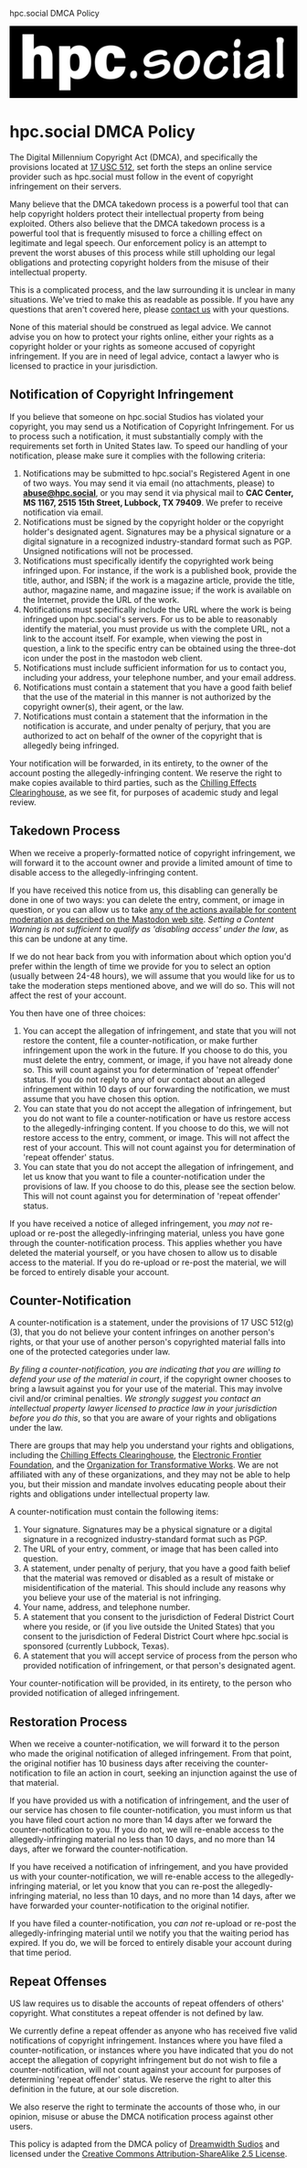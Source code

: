 hpc.social DMCA Policy

[![hpc.social logo](../img/hpc-social-inverse-logo-only.png)](https://hpc.social/)

hpc.social DMCA Policy
======================

The Digital Millennium Copyright Act (DMCA), and specifically the provisions located at [17 USC 512](http://www.law.cornell.edu/uscode/17/usc_sec_17_00000512----000-.html), set forth the steps an online service provider such as hpc.social must follow in the event of copyright infringement on their servers.

Many believe that the DMCA takedown process is a powerful tool that can help copyright holders protect their intellectual property from being exploited. Others also believe that the DMCA takedown process is a powerful tool that is frequently misused to force a chilling effect on legitimate and legal speech. Our enforcement policy is an attempt to prevent the worst abuses of this process while still upholding our legal obligations and protecting copyright holders from the misuse of their intellectual property.

This is a complicated process, and the law surrounding it is unclear in many situations. We've tried to make this as readable as possible. If you have any questions that aren't covered here, please [contact us](https://www.dreamwidth.org/support/submit) with your questions.

None of this material should be construed as legal advice. We cannot advise you on how to protect your rights online, either your rights as a copyright holder or your rights as someone accused of copyright infringement. If you are in need of legal advice, contact a lawyer who is licensed to practice in your jurisdiction.

Notification of Copyright Infringement
--------------------------------------

If you believe that someone on hpc.social Studios has violated your copyright, you may send us a Notification of Copyright Infringement. For us to process such a notification, it must substantially comply with the requirements set forth in United States law. To speed our handling of your notification, please make sure it complies with the following criteria:

1.  Notifications may be submitted to hpc.social's Registered Agent in one of two ways. You may send it via email (no attachments, please) to **abuse@hpc.social**, or you may send it via physical mail to **CAC Center, MS 1167, 2515 15th Street, Lubbock, TX 79409**. We prefer to receive notification via email.
2.  Notifications must be signed by the copyright holder or the copyright holder's designated agent. Signatures may be a physical signature or a digital signature in a recognized industry-standard format such as PGP. Unsigned notifications will not be processed.
3.  Notifications must specifically identify the copyrighted work being infringed upon. For instance, if the work is a published book, provide the title, author, and ISBN; if the work is a magazine article, provide the title, author, magazine name, and magazine issue; if the work is available on the Internet, provide the URL of the work.
4.  Notifications must specifically include the URL where the work is being infringed upon hpc.social's servers. For us to be able to reasonably identify the material, you must provide us with the complete URL, not a link to the account itself. For example, when viewing the post in question, a link to the specific entry can be obtained using the three-dot icon under the post in the mastodon web client.
5.  Notifications must include sufficient information for us to contact you, including your address, your telephone number, and your email address.
6.  Notifications must contain a statement that you have a good faith belief that the use of the material in this manner is not authorized by the copyright owner(s), their agent, or the law.
7.  Notifications must contain a statement that the information in the notification is accurate, and under penalty of perjury, that you are authorized to act on behalf of the owner of the copyright that is allegedly being infringed.

  

Your notification will be forwarded, in its entirety, to the owner of the account posting the allegedly-infringing content. We reserve the right to make copies available to third parties, such as the [Chilling Effects Clearinghouse](http://www.chillingeffects.org/), as we see fit, for purposes of academic study and legal review.

Takedown Process
----------------

When we receive a properly-formatted notice of copyright infringement, we will forward it to the account owner and provide a limited amount of time to disable access to the allegedly-infringing content.

If you have received this notice from us, this disabling can generally be done in one of two ways: you can delete the entry, comment, or image in question, or you can allow us to take [any of the actions available for content moderation as described on the Mastodon web site](https://docs.joinmastodon.org/admin/moderation/). _Setting a Content Warning is not sufficient to qualify as 'disabling access' under the law_, as this can be undone at any time.

If we do not hear back from you with information about which option you'd prefer within the length of time we provide for you to select an option (usually between 24-48 hours), we will assume that you would like for us to take the moderation steps mentioned above, and we will do so. This will not affect the rest of your account.

You then have one of three choices:

1.  You can accept the allegation of infringement, and state that you will not restore the content, file a counter-notification, or make further infringement upon the work in the future. If you choose to do this, you must delete the entry, comment, or image, if you have not already done so. This will count against you for determination of 'repeat offender' status. If you do not reply to any of our contact about an alleged infringement within 10 days of our forwarding the notification, we must assume that you have chosen this option.
2.  You can state that you do not accept the allegation of infringement, but you do not want to file a counter-notification or have us restore access to the allegedly-infringing content. If you choose to do this, we will not restore access to the entry, comment, or image. This will not affect the rest of your account. This will not count against you for determination of 'repeat offender' status.
3.  You can state that you do not accept the allegation of infringement, and let us know that you want to file a counter-notification under the provisions of law. If you choose to do this, please see the section below. This will not count against you for determination of 'repeat offender' status.

  

If you have received a notice of alleged infringement, you _may not_ re-upload or re-post the allegedly-infringing material, unless you have gone through the counter-notification process. This applies whether you have deleted the material yourself, or you have chosen to allow us to disable access to the material. If you do re-upload or re-post the material, we will be forced to entirely disable your account.

Counter-Notification
--------------------

A counter-notification is a statement, under the provisions of 17 USC 512(g)(3), that you do not believe your content infringes on another person's rights, or that your use of another person's copyrighted material falls into one of the protected categories under law.

_By filing a counter-notification, you are indicating that you are willing to defend your use of the material in court_, if the copyright owner chooses to bring a lawsuit against you for your use of the material. This may involve civil and/or criminal penalties. _We strongly suggest you contact an intellectual property lawyer licensed to practice law in your jurisdiction before you do this_, so that you are aware of your rights and obligations under the law.

There are groups that may help you understand your rights and obligations, including the [Chilling Effects Clearinghouse](http://www.chillingeffects.org/), the [Electronic Frontier Foundation](http://www.eff.org/), and the [Organization for Transformative Works](http://transformativeworks.org/). We are not affiliated with any of these organizations, and they may not be able to help you, but their mission and mandate involves educating people about their rights and obligations under intellectual property law.

A counter-notification must contain the following items:

1.  Your signature. Signatures may be a physical signature or a digital signature in a recognized industry-standard format such as PGP.
2.  The URL of your entry, comment, or image that has been called into question.
3.  A statement, under penalty of perjury, that you have a good faith belief that the material was removed or disabled as a result of mistake or misidentification of the material. This should include any reasons why you believe your use of the material is not infringing.
4.  Your name, address, and telephone number.
5.  A statement that you consent to the jurisdiction of Federal District Court where you reside, or (if you live outside the United States) that you consent to the jurisdiction of Federal District Court where hpc.social is sponsored (currently Lubbock, Texas).
6.  A statement that you will accept service of process from the person who provided notification of infringement, or that person's designated agent.

  

Your counter-notification will be provided, in its entirety, to the person who provided notification of alleged infringement.

Restoration Process
-------------------

When we receive a counter-notification, we will forward it to the person who made the original notification of alleged infringement. From that point, the original notifier has 10 business days after receiving the counter-notification to file an action in court, seeking an injunction against the use of that material.

If you have provided us with a notification of infringement, and the user of our service has chosen to file counter-notification, you must inform us that you have filed court action no more than 14 days after we forward the counter-notification to you. If you do not, we will re-enable access to the allegedly-infringing material no less than 10 days, and no more than 14 days, after we forward the counter-notification.

If you have received a notification of infringement, and you have provided us with your counter-notification, we will re-enable access to the allegedly-infringing material, or let you know that you can re-post the allegedly-infringing material, no less than 10 days, and no more than 14 days, after we have forwarded your counter-notification to the original notifier.

If you have filed a counter-notification, you _can not_ re-upload or re-post the allegedly-infringing material until we notify you that the waiting period has expired. If you do, we will be forced to entirely disable your account during that time period.

Repeat Offenses
---------------

US law requires us to disable the accounts of repeat offenders of others' copyright. What constitutes a repeat offender is not defined by law.

We currently define a repeat offender as anyone who has received five valid notifications of copyright infringement. Instances where you have filed a counter-notification, or instances where you have indicated that you do not accept the allegation of copyright infringement but do not wish to file a counter-notification, will not count against your account for purposes of determining 'repeat offender' status. We reserve the right to alter this definition in the future, at our sole discretion.

We also reserve the right to terminate the accounts of those who, in our opinion, misuse or abuse the DMCA notification process against other users.

This policy is adapted from the DMCA policy of [Dreamwidth Sudios](https://www.dreamwidth.org/legal/) and licensed under the [Creative Commons Attribution-ShareAlike 2.5 License](https://creativecommons.org/licenses/by-sa/2.5/legalcode).